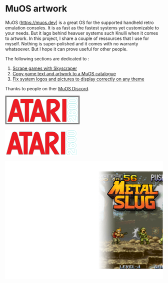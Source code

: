 # MuOS artwork

MuOS (https://muos.dev] is a great OS for the supported handheld retro emulation consoles. It is as fast as the fastest systems yet customizable to your needs. But it lags behind heavuer systems such Knulli when it comes to artwork. In this project, I share a couple of ressources that I use for myself. Nothing is super-polished and it comes with no warranty whatsoever. But I hope it can prove useful for other people.

The following sections are dedicated to :

1. [Scrape games with Skyscraper](https://github.com/gerpy/muos-artwork/tree/master/games-scraping)
2. [Copy game text and artwork to a MuOS catalogue](https://github.com/gerpy/muos-artwork/tree/master/build-catalogue)
3. [Fix system logos and pictures to display correctly on any theme](https://github.com/gerpy/muos-artwork/tree/master/system-scraping)

Thanks to people on ther [MuOS Discord](https://discord.gg/USS5ybVtDz).

<img src= "https://github.com/gerpy/muos-artwork/blob/master/system-scraping/system-logos/shadow-invert/Atari%202600_wor_1.png" alt="cover" style="border: 4px solid grey;">

![](https://github.com/gerpy/muos-artwork/blob/master/system-scraping/system-logos/shadow-invert/Atari%202600_wor_1.png)

![](https://github.com/gerpy/muos-artwork/blob/master/games-scraping/samples/mslug.png)




